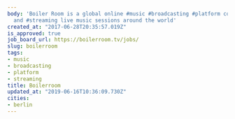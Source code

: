 ```yaml
---
body: 'Boiler Room is a global online #music #broadcasting #platform commissioning
  and #streaming live music sessions around the world'
created_at: "2017-06-28T20:35:57.019Z"
is_approved: true
job_board_url: https://boilerroom.tv/jobs/
slug: boilerroom
tags:
- music
- broadcasting
- platform
- streaming
title: Boilerroom
updated_at: "2019-06-16T10:36:09.730Z"
cities:
- berlin
---
```

